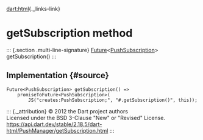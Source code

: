 [dart:html](../../dart-html/dart-html-library){._links-link}

getSubscription method
======================

::: {.section .multi-line-signature}
[Future](../../dart-async/future-class)\<[PushSubscription](../pushsubscription-class)\>
getSubscription()
:::

Implementation {#source}
--------------

``` {.language-dart data-language="dart"}
Future<PushSubscription> getSubscription() =>
    promiseToFuture<PushSubscription>(
        JS("creates:PushSubscription;", "#.getSubscription()", this));
```

::: {._attribution}
© 2012 the Dart project authors\
Licensed under the BSD 3-Clause \"New\" or \"Revised\" License.\
<https://api.dart.dev/stable/2.18.5/dart-html/PushManager/getSubscription.html>
:::
